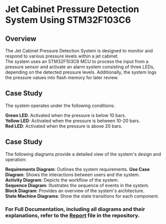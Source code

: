 # Jet Cabinet Pressure Detection System Using STM32F103C6

## Overview
The Jet Cabinet Pressure Detection System is designed to monitor and respond to various pressure levels within a jet cabinet.<br>
The system uses an STM32F103C6 MCU to process the input from a pressure sensor and activate an alarm system consisting of three LEDs,<br>
depending on the detected pressure levels. Additionally, the system logs the pressure values into flash memory for later review.

## Case Study
The system operates under the following conditions:

**Green LED**: Activated when the pressure is below 10 bars.<br>
**Yellow LED**: Activated when the pressure is between 10-20 bars.<br>
**Red LED**: Activated when the pressure is above 20 bars.<br>

## Case Study
The following diagrams provide a detailed view of the system's design and operation:

**Requirements Diagram**: Outlines the system requirements.
**Use Case Diagram**: Shows the interactions between users and the system.<br>
**Activity Diagram**: Depicts the workflow of the system.<br>
**Sequence Diagram**: Illustrates the sequence of events in the system.<br>
**Block Diagram**: Provides an overview of the system's architecture.<br>
**State Machine Diagrams**: Show the state transitions for each component.<br>

### For Full Documentation, including all diagrams and their explanations, refer to the [Report](https://github.com/ArsanyMounir/Pressure_Detection_System/blob/main/Report.pdf) file in the repository.

